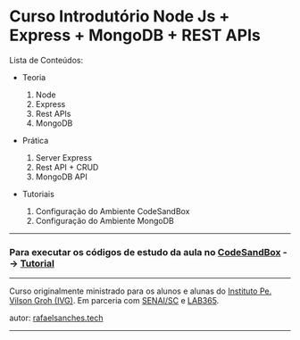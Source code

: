 # Curso Introdutório Node Js + Express + MongoDB + REST APIs

Lista de Conteúdos:

- Teoria

    1. Node
    2. Express
    3. Rest APIs
    4. MongoDB

- Prática

    1. Server Express
    2. Rest API + CRUD
    3. MongoDB API

- Tutoriais

    1. Configuração do Ambiente CodeSandBox
    2. Configuração do Ambiente MongoDB

___

### Para executar os códigos de estudo da aula no [CodeSandBox](https://codesandbox.io/) --> [Tutorial](/Tutorial/CodeSandBox.md)

___

Curso originalmente ministrado para os alunos e alunas do [Instituto Pe. Vilson Groh (IVG)](https://www.linkedin.com/in/redeivg/). 
Em parceria com [SENAI/SC](https://www.linkedin.com/school/senai-sc/) e [LAB365](https://www.linkedin.com/company/lab365/).

autor: [rafaelsanches.tech](https://rafaelsanches.tech)
___
